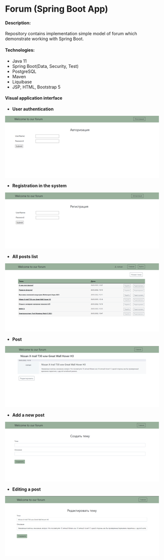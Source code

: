 # Forum (Spring Boot App)

#### Description:
Repository contains implementation simple model of forum which demonstrate working with Spring Boot. 
                         
#### Technologies:
- Java 11
- Spring Boot(Data, Security, Test)
- PostgreSQL
- Maven
- Liquibase
- JSP, HTML, Bootstrap 5
#### Visual application interface
+ __User authentication__

<kbd>![Auth](images/log.png "Аутентификация пользователя")

+ __Registration in the system__

<kbd>![Reg](images/reg.png "Регистрация пользователя")

+ __All posts list__

<kbd>![Main](images/posts.png "Список всех постов")

+ __Post__

<kbd>![Edit_topic](images/post.png "Изменение существующего поста")

+ __Add a new post__

<kbd>![Add_topic](images/create.png "Добавление нового поста")

+ __Editing a post__

<kbd>![Edit_topic](images/edit.png "Изменение существующего поста")